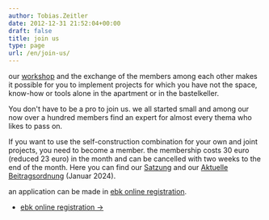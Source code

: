 ```yaml
---
author: Tobias.Zeitler
date: 2012-12-31 21:52:04+00:00
draft: false
title: join us
type: page
url: /en/join-us/
---
```


our [workshop](/workshop/) and the exchange of the members among each other makes it possible for you to implement projects for which you have not the space, know-how or tools alone in the apartment or in the bastelkeller.

You don't have to be a pro to join us. we all started small and among our now over a hundred members find an expert for almost every thema who likes to pass on.

If you want to use the self-construction combination for your own and joint projects, you need to become a member. the membership costs 30 euro (reduced 23 euro) in the month and can be cancelled with two weeks to the end of the month. Here you can find our [Satzung](/wp-content/uploads/2020/05/satzung-2019-09.pdf) and our [Aktuelle Beitragsordnung](/wp-content/uploads/2024/01/Beitragsordnung_2023-01-31.pdf) (Januar 2024).

an application can be made in [ebk online registration](https://mitgliedwerden.eigenbaukombinat.de/).

<ul class="pager main-pager">
              <li class="">
                <a href="https://mitgliedwerden.eigenbaukombinat.de/">ebk online registration &rarr;</a>
              </li></ul>
